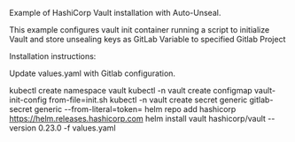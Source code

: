 Example of HashiCorp Vault installation with Auto-Unseal.

This example configures vault init container running a script to initialize Vault and store unsealing keys as GitLab Variable to specified Gitlab Project

Installation instructions:

Update values.yaml with Gitlab configuration.

kubectl create namespace vault
kubectl -n vault create configmap vault-init-config from-file=init.sh
kubectl -n vault create secret generic gitlab-secret generic --from-literal=token=<PUT-TOKEN-HERE>
helm repo add hashicorp https://helm.releases.hashicorp.com
helm install vault hashicorp/vault --version 0.23.0 -f values.yaml